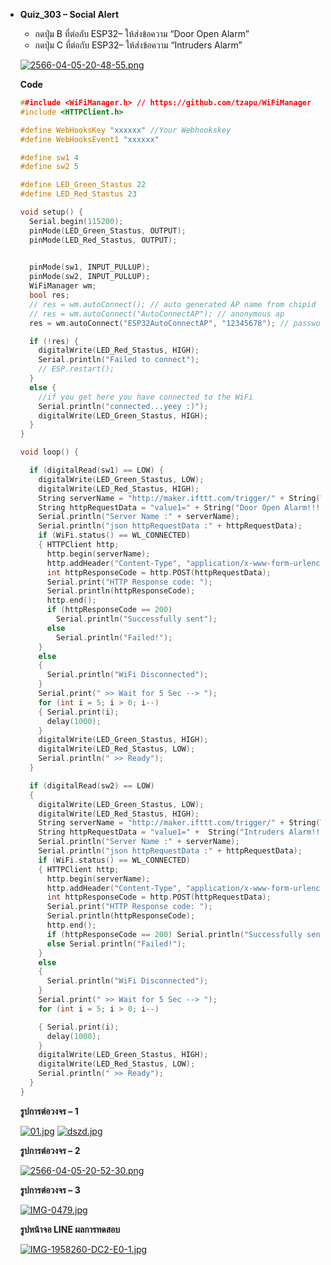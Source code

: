 * __Quiz_303 – Social Alert__

  * กดปุ่ม B ที่ต่อกับ ESP32– ให้ส่งข้อความ “Door Open Alarm”
  * กดปุ่ม C ที่ต่อกับ ESP32– ให้ส่งข้อความ “Intruders Alarm”

  [![2566-04-05-20-48-55.png](https://i.postimg.cc/x105ybhh/2566-04-05-20-48-55.png)](https://postimg.cc/bsB1qdz9)

  __Code__

  ```C++
  ##include <WiFiManager.h> // https://github.com/tzapu/WiFiManager
  #include <HTTPClient.h>

  #define WebHooksKey "xxxxxx" //Your Webhookskey
  #define WebHooksEvent1 "xxxxxx"

  #define sw1 4
  #define sw2 5

  #define LED_Green_Stastus 22
  #define LED_Red_Stastus 23

  void setup() {
    Serial.begin(115200);
    pinMode(LED_Green_Stastus, OUTPUT);
    pinMode(LED_Red_Stastus, OUTPUT);
    

    pinMode(sw1, INPUT_PULLUP);
    pinMode(sw2, INPUT_PULLUP);
    WiFiManager wm;
    bool res;
    // res = wm.autoConnect(); // auto generated AP name from chipid
    // res = wm.autoConnect("AutoConnectAP"); // anonymous ap
    res = wm.autoConnect("ESP32AutoConnectAP", "12345678"); // password protected ap

    if (!res) {
      digitalWrite(LED_Red_Stastus, HIGH);
      Serial.println("Failed to connect");
      // ESP.restart();
    }
    else {
      //if you get here you have connected to the WiFi
      Serial.println("connected...yeey :)");
      digitalWrite(LED_Green_Stastus, HIGH);
    }
  }

  void loop() {

    if (digitalRead(sw1) == LOW) {
      digitalWrite(LED_Green_Stastus, LOW);
      digitalWrite(LED_Red_Stastus, HIGH);
      String serverName = "http://maker.ifttt.com/trigger/" + String(WebHooksEvent1) + "/with/key/" + String(WebHooksKey);
      String httpRequestData = "value1=" + String("Door Open Alarm!!!");
      Serial.println("Server Name :" + serverName);
      Serial.println("json httpRequestData :" + httpRequestData);
      if (WiFi.status() == WL_CONNECTED)
      { HTTPClient http;
        http.begin(serverName);
        http.addHeader("Content-Type", "application/x-www-form-urlencoded");
        int httpResponseCode = http.POST(httpRequestData);
        Serial.print("HTTP Response code: ");
        Serial.println(httpResponseCode);
        http.end();
        if (httpResponseCode == 200)
          Serial.println("Successfully sent");
        else
          Serial.println("Failed!");
      }
      else
      {
        Serial.println("WiFi Disconnected");
      }
      Serial.print(" >> Wait for 5 Sec --> ");
      for (int i = 5; i > 0; i--)
      { Serial.print(i);
        delay(1000);
      }
      digitalWrite(LED_Green_Stastus, HIGH);
      digitalWrite(LED_Red_Stastus, LOW);
      Serial.println(" >> Ready");
    }

    if (digitalRead(sw2) == LOW)
    {
      digitalWrite(LED_Green_Stastus, LOW);
      digitalWrite(LED_Red_Stastus, HIGH);
      String serverName = "http://maker.ifttt.com/trigger/" + String(WebHooksEvent1) + "/with/key/" + String(WebHooksKey);
      String httpRequestData = "value1=" +  String("Intruders Alarm!!!");
      Serial.println("Server Name :" + serverName);
      Serial.println("json httpRequestData :" + httpRequestData);
      if (WiFi.status() == WL_CONNECTED)
      { HTTPClient http;
        http.begin(serverName);
        http.addHeader("Content-Type", "application/x-www-form-urlencoded");
        int httpResponseCode = http.POST(httpRequestData);
        Serial.print("HTTP Response code: ");
        Serial.println(httpResponseCode);
        http.end();
        if (httpResponseCode == 200) Serial.println("Successfully sent");
        else Serial.println("Failed!");
      }
      else
      {
        Serial.println("WiFi Disconnected");
      }
      Serial.print(" >> Wait for 5 Sec --> ");
      for (int i = 5; i > 0; i--)

      { Serial.print(i);
        delay(1000);
      }
      digitalWrite(LED_Green_Stastus, HIGH);
      digitalWrite(LED_Red_Stastus, LOW);
      Serial.println(" >> Ready");
    }
  }
  ```

  __รูปการต่อวงจร – 1__
  
  [![01.jpg](https://i.postimg.cc/Gm3yMhjs/01.jpg)](https://postimg.cc/pp7rrv42)
  [![dszd.jpg](https://i.postimg.cc/kgRjgckc/dszd.jpg)](https://postimg.cc/YvkNX12G)
  
  __รูปการต่อวงจร – 2__
  
  [![2566-04-05-20-52-30.png](https://i.postimg.cc/HWFXk7TX/2566-04-05-20-52-30.png)](https://postimg.cc/V5Bd7vrk)

  __รูปการต่อวงจร – 3__
  
  [![IMG-0479.jpg](https://i.postimg.cc/cLH9GnhY/IMG-0479.jpg)](https://postimg.cc/PPgzmNBr)

    __รูปหน้าจอ LINE ผลการทดสอบ__

  [![IMG-1958260-DC2-E0-1.jpg](https://i.postimg.cc/T2NQqwf3/IMG-1958260-DC2-E0-1.jpg)](https://postimg.cc/ThmrTTKz)


